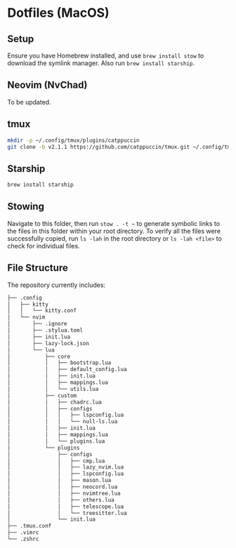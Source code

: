 # Dotfiles (MacOS)

## Setup

Ensure you have Homebrew installed, and use `brew install stow` to download the symlink manager. Also run `brew install starship`.

## Neovim (NvChad)

To be updated.

## tmux

```bash
mkdir -p ~/.config/tmux/plugins/catppuccin
git clone -b v2.1.1 https://github.com/catppuccin/tmux.git ~/.config/tmux/plugins/catppuccin/tmux
```

## Starship

```bash
brew install starship
```

## Stowing

Navigate to this folder, then run `stow . -t ~` to generate symbolic links to the files in this folder within your root directory. To verify all the files were successfully copied, run `ls -lah` in the root directory or `ls -lah <file>` to check for individual files.

## File Structure
The repository currently includes:

```bash
├── .config
│   ├── kitty
│   │   └── kitty.conf
│   └── nvim
│       ├── .ignore
│       ├── .stylua.toml
│       ├── init.lua
│       ├── lazy-lock.json
│       └── lua
│           ├── core
│           │   ├── bootstrap.lua
│           │   ├── default_config.lua
│           │   ├── init.lua
│           │   ├── mappings.lua
│           │   └── utils.lua
│           ├── custom
│           │   ├── chadrc.lua
│           │   ├── configs
│           │   │   ├── lspconfig.lua
│           │   │   └── null-ls.lua
│           │   ├── init.lua
│           │   ├── mappings.lua
│           │   └── plugins.lua
│           └── plugins
│               ├── configs
│               │   ├── cmp.lua
│               │   ├── lazy_nvim.lua
│               │   ├── lspconfig.lua
│               │   ├── mason.lua
│               │   ├── neocord.lua
│               │   ├── nvimtree.lua
│               │   ├── others.lua
│               │   ├── telescope.lua
│               │   └── treesitter.lua
│               └── init.lua
├── .tmux.conf
├── .vimrc
└── .zshrc
```
